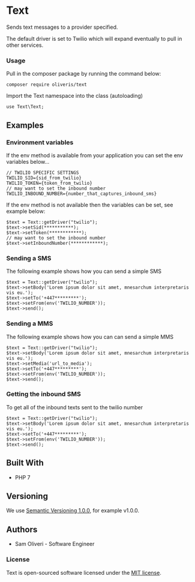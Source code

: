 # Text
Sends text messages to a provider specified.

The default driver is set to Twilio which will expand eventually to pull in other services.

### Usage
<p>Pull in the composer package by running the command below:</p>

```
composer require oliveris/text
```

<p>Import the Text namespace into the class (autoloading)</p>

```
use Text\Text;
```

## Examples

### Environment variables
<p>If the env method is available from your application you can set the env variables below...</p>

```
// TWILIO SPECIFIC SETTINGS
TWILIO_SID={sid_from_twilio}
TWILIO_TOKEN={token_from_twilio}
// may want to set the inbound number
TWILIO_INBOUND_NUMBER={number_that_captures_inbound_sms}
```

<p>If the env method is not available then the variables can be set, see example below:</p>

```
$text = Text::getDriver("twilio");
$text->setSid(***********);
$text->setToken(************);
// may want to set the inbound number
$text->setInboundNumber(************);
```

### Sending a SMS
<p>The following example shows how you can send a simple SMS</p>

```
$text = Text::getDriver("twilio");
$text->setBody('Lorem ipsum dolor sit amet, mnesarchum interpretaris vis eu.');
$text->setTo('+447*********');
$text->setFrom(env('TWILIO_NUMBER'));
$text->send();
```

### Sending a MMS
<p>The following example shows how you can can send a simple MMS</p>

```
$text = Text::getDriver("twilio");
$text->setBody('Lorem ipsum dolor sit amet, mnesarchum interpretaris vis eu.');
$text->setMedia('url_to_media');
$text->setTo('+447*********');
$text->setFrom(env('TWILIO_NUMBER'));
$text->send();
```

### Getting the inbound SMS
<p>To get all of the inbound texts sent to the twilio number</p>

```
$text = Text::getDriver("twilio");
$text->setBody('Lorem ipsum dolor sit amet, mnesarchum interpretaris vis eu.');
$text->setTo('+447*********');
$text->setFrom(env('TWILIO_NUMBER'));
$text->send();
```

## Built With
<ul>
    <li>PHP 7</li>
</ul>

## Versioning
<p>We use <a href="https://semver.org/spec/v1.0.0.html">Semantic Versioning 1.0.0</a>, for example v1.0.0.</p>

## Authors
<ul>
    <li>Sam Oliveri - Software Engineer</li>
</ul>

### License

Text is open-sourced software licensed under the [MIT license](https://opensource.org/licenses/MIT).
